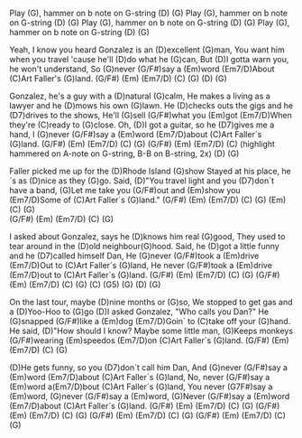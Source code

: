 Play (G), hammer on b note on G-string (D) (G)
Play (G), hammer on b note on G-string (D) (G)
Play (G), hammer on b note on G-string (D) (G)
Play (G), hammer on b note on G-string (D) (G)

Yeah, I know you heard Gonzalez is an (D)excellent (G)man,
You want him when you travel 'cause he'll (D)do what he (G)can,
But (D)I gotta warn you, he won't understand,
So (G)never (G/F#)say a (Em)word 
(Em7/D)About (C)Art Faller's (G)land.
 (G/F#) (Em) (Em7/D) (C)  (G)  (D) (G)

Gonzalez, he's a guy with a (D)natural (G)calm,
He makes a living as a lawyer and he (D)mows his own (G)lawn.
He (D)checks outs the gigs and he (D7)drives to the shows,
He'll (G)sell (G/F#)what you (Em)got 
(Em7/D)When they're (C)ready to (G)close.
Oh, (D)I got a guitar, so he (D7)gives me a hand,
I (G)never (G/F#)say a (Em)word (Em7/D)about (C)Art Faller´s (G)land.
 (G/F#) (Em) (Em7/D) (C)  (G) (G/F#) (Em) (Em7/D) (C)
(highlight hammered on A-note on G-string, B-B on B-string, 2x)
(D) (G)

Faller picked me up for the (D)Rhode Island (G)show
Stayed at his place, he´s as (D)nice as they (G)go.
Said, (D)"You travel light and you (D7)don´t have a band,
(G)Let me take you (G/F#)out and (Em)show you 
(Em7/D)Some of (C)Art Faller´s (G)land."
 (G/F#) (Em) (Em7/D) (C)  (G)  (Em)  (C)  (G)  
 (G/F#) (Em) (Em7/D) (C)  (G)

I asked about Gonzalez, says he (D)knows him real (G)good,
They used to tear around in the (D)old neighbour(G)hood.
Said, he (D)got a little funny and he (D7)called himself Dan,
He (G)never (G/F#)took a (Em)drive 
(Em7/D)Out to (C)Art Faller´s (G)land,
He never (G/F#)took a (Em)drive (Em7/D)out to (C)Art Faller´s (G)land.
(G/F#) (Em) (Em7/D) (C)  (G) (G/F#) (Em) (Em7/D) (C)  (G)   (C) (G5)
(G)  (D) (G)

On the last tour, maybe (D)nine months or (G)so,
We stopped to get gas and a (D)Yoo-Hoo to (G)go
(D)I asked Gonzalez, "Who calls you Dan?"
He (G)snapped (G/F#)like a (Em)dog 
(Em7/D)Goin´ to (C)take off your (G)hand.
He said, (D)"How should I know? Maybe some little man,
(G)Keeps monkeys (G/F#)wearing (Em)speedos (Em7/D)on (C)Art Faller´s (G)land.
(G/F#) (Em) (Em7/D) (C)  (G)
 
(D)He gets funny, so you (D7)don´t call him Dan,
And (G)never (G/F#)say a (Em)word (Em7/D)about (C)Art Faller´s (G)land,
No, never (G/F#)say a (Em)word a(Em7/D)bout (C)Art Faller´s (G)land,
You never (G7F#)say a (Em)word, (G)never (G/F#)say a (Em)word,
(G)Never (G/F#)say a (Em)word (Em7/D)about (C)Art Faller´s (G)land.
 (G/F#) (Em) (Em7/D) (C)  (G) (G/F#) (Em) (Em7/D) (C)  (G)
 (G/F#) (Em) (Em7/D) (C)  (G) (G/F#) (Em) (Em7/D) (C)  (G)
